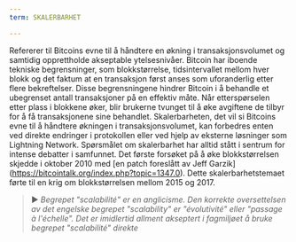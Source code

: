 ```yaml
---
term: SKALERBARHET

---
```

Refererer til Bitcoins evne til å håndtere en økning i transaksjonsvolumet og samtidig opprettholde akseptable ytelsesnivåer. Bitcoin har iboende tekniske begrensninger, som blokkstørrelse, tidsintervallet mellom hver blokk og det faktum at en transaksjon først anses som uforanderlig etter flere bekreftelser. Disse begrensningene hindrer Bitcoin i å behandle et ubegrenset antall transaksjoner på en effektiv måte. Når etterspørselen etter plass i blokkene øker, blir brukerne tvunget til å øke avgiftene de tilbyr for å få transaksjonene sine behandlet. Skalerbarheten, det vil si Bitcoins evne til å håndtere økningen i transaksjonsvolumet, kan forbedres enten ved direkte endringer i protokollen eller ved hjelp av eksterne løsninger som Lightning Network. Spørsmålet om skalerbarhet har alltid stått i sentrum for intense debatter i samfunnet. Det første forsøket på å øke blokkstørrelsen skjedde i oktober 2010 med [en patch foreslått av Jeff Garzik] (https://bitcointalk.org/index.php?topic=1347.0). Dette skalerbarhetstemaet førte til en krig om blokkstørrelsen mellom 2015 og 2017.

> ► *Begrepet "scalabilité" er en anglicisme. Den korrekte oversettelsen av det engelske begrepet "scalability" er "évolutivité" eller "passage à l'échelle". Det er imidlertid allment akseptert i fagmiljøet å bruke begrepet "scalabilité" direkte*